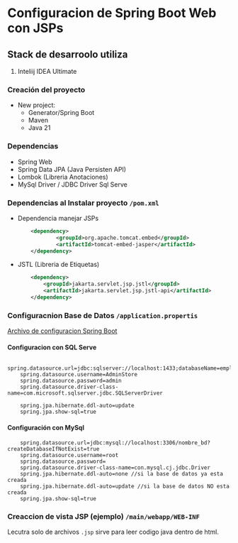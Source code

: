 # Configuracion de Spring Boot Web con JSPs

## Stack de desarroolo utiliza

1. Inteliij IDEA Ultimate

### Creación del proyecto

-   New project:
    -   Generator/Spring Boot
    -   Maven
    -   Java 21

### Dependencias

-   Spring Web
-   Spring Data JPA (Java Persisten API)
-   Lombok (Libreria Anotaciones)
-   MySql Driver / JDBC Driver Sql Serve

### Dependencias al Instalar proyecto `/pom.xml`

-   Dependencia manejar JSPs

    ```xml
        <dependency>
                <groupId>org.apache.tomcat.embed</groupId>
                <artifactId>tomcat-embed-jasper</artifactId>
        </dependency>
    ```

-   JSTL (Libreria de Etiquetas)
    ```xml
        <dependency>
            <groupId>jakarta.servlet.jsp.jstl</groupId>
            <artifactId>jakarta.servlet.jsp.jstl-api</artifactId>
        </dependency>
    ```

### Configuracnion Base de Datos `/application.propertis`

[Archivo de configuracion Spring Boot](application.properties)

#### Configuracion con SQL Serve

```
    spring.datasource.url=jdbc:sqlserver://localhost:1433;databaseName=empleados;encrypt=false;trustServerCertificate=true
    spring.datasource.username=AdminStore
    spring.datasource.password=admin
    spring.datasource.driver-class-name=com.microsoft.sqlserver.jdbc.SQLServerDriver

    spring.jpa.hibernate.ddl-auto=update
    spring.jpa.show-sql=true
```

#### Configuración con MySql
```
    spring.datasource.url=jdbc:mysql://localhost:3306/nombre_bd?createDatabaseIfNotExist=true
    spring.datasource.username=root
    spring.datasource.password=
    spring.datasource.driver-class-name=con.mysql.cj.jdbc.Driver
    spring.jpa.hibernate.ddl-auto=none //si la base de datos ya esta creada
    spring.jpa.hibernate.ddl-auto=update //si la base de datos NO esta creada
    spring.jpa.show-sql=true 

```

### Creaccion de vista JSP (ejemplo) `/main/webapp/WEB-INF`

Lecutra solo de archivos `.jsp` sirve para leer codigo java dentro de html.
